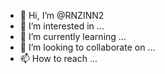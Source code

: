 - 👋 Hi, I’m @RNZINN2
- 👀 I’m interested in ...
- 🌱 I’m currently learning ...
- 💞️ I’m looking to collaborate on ...
- 📫 How to reach ...
